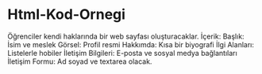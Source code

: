 # Html-Kod-Ornegi
Öğrenciler kendi haklarında bir web sayfası oluşturacaklar. İçerik: Başlık: İsim ve meslek Görsel: Profil resmi Hakkımda: Kısa bir biyografi İlgi Alanları: Listelerle hobiler İletişim Bilgileri: E-posta ve sosyal medya bağlantıları İletişim Formu: Ad soyad ve textarea olacak.
